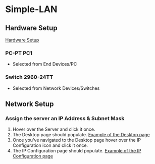 # Simple-LAN

## Hardware Setup

[Hardware Setup](./docs/hardware-setup.png)

### PC-PT PC1

- Selected from End Devices/PC

### Switch 2960-24TT

- Selected from Network Devices/Switches

## Network Setup

### Assign the server an IP Address & Subnet Mask

1. Hover over the Server and click it once.
2. The Desktop page should populate. [Example of the Desktop page](./docs/desktop-page.png)
3. Once you've navigated to the Desktop page hover over the IP Configuration icon and click it once.
4. The IP Configuration page should populate. [Example of the IP Configuration page](./docs/ip-configuration-page.png)
